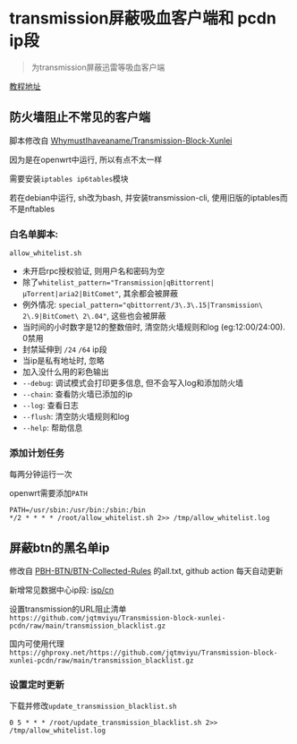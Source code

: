 # transmission屏蔽吸血客户端和 pcdn ip段

> 为transmission屏蔽迅雷等吸血客户端

[教程地址](https://github.com/jqtmviyu/BTN-Collected-Rules)


## 防火墙阻止不常见的客户端

脚本修改自 [WhymustIhaveaname/Transmission-Block-Xunlei](https://github.com/WhymustIhaveaname/Transmission-Block-Xunlei)

因为是在openwrt中运行, 所以有点不太一样

需要安装`iptables ip6tables`模块

若在debian中运行, sh改为bash, 并安装transmission-cli, 使用旧版的iptables而不是nftables

###  白名单脚本: 

`allow_whitelist.sh`

* 未开启rpc授权验证, 则用户名和密码为空
* 除了`whitelist_pattern="Transmission|qBittorrent|µTorrent|aria2|BitComet"`, 其余都会被屏蔽
* 例外情况: `special_pattern="qbittorrent/3\.3\.15|Transmission\ 2\.9|BitComet\ 2\.04"`, 这些也会被屏蔽
* 当时间的小时数字是12的整数倍时, 清空防火墙规则和log (eg:12:00/24:00). 0禁用
* 封禁延伸到 `/24` `/64` ip段 
* 当ip是私有地址时, 忽略
* 加入没什么用的彩色输出
* `--debug`: 调试模式会打印更多信息, 但不会写入log和添加防火墙
* `--chain`: 查看防火墙已添加的ip
* `--log`: 查看日志
* `--flush`: 清空防火墙规则和log
* `--help`: 帮助信息

### 添加计划任务

每两分钟运行一次

openwrt需要添加`PATH`

```crontab
PATH=/usr/sbin:/usr/bin:/sbin:/bin
*/2 * * * * /root/allow_whitelist.sh 2>> /tmp/allow_whitelist.log
```

## 屏蔽btn的黑名单ip

修改自 [PBH-BTN/BTN-Collected-Rules](https://github.com/PBH-BTN/BTN-Collected-Rules) 的all.txt, github action 每天自动更新

新增常见数据中心ip段: [isp/cn](https://github.com/zealic/autorosvpn/tree/master/isp/cn)

设置transmission的URL阻止清单 `https://github.com/jqtmviyu/Transmission-block-xunlei-pcdn/raw/main/transmission_blacklist.gz`

国内可使用代理 `https://ghproxy.net/https://github.com/jqtmviyu/Transmission-block-xunlei-pcdn/raw/main/transmission_blacklist.gz`

### 设置定时更新

下载并修改`update_transmission_blacklist.sh`

```crontab
0 5 * * * /root/update_transmission_blacklist.sh 2>> /tmp/allow_whitelist.log
```
